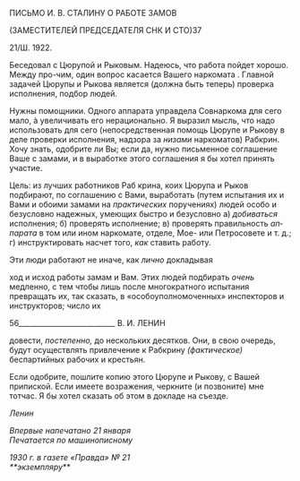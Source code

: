 ПИСЬМО И. В. СТАЛИНУ О РАБОТЕ ЗАМОВ

(ЗАМЕСТИТЕЛЕЙ ПРЕДСЕДАТЕЛЯ СНК И СТО)37

21/Ш. 1922.

Беседовал с Цюрупой и Рыковым. Надеюсь, что работа пойдет хорошо. Между про-чим, один вопрос касается Вашего наркомата . Главной задачей Цюрупы и Рыкова яв­ляется (должна быть теперь) проверка исполнения, подбор людей.

Нужны помощники. Одного аппарата управдела Совнаркома для сего мало, à увели­чивать его нерационально. Я выразил мысль, что надо использовать для сего (непо­средственная помощь Цюрупе и Рыкову в деле проверки исполнения, надзора за _низами_ наркоматов) Рабкрин. Хочу знать, одобрите ли Вы; если да, нужно письменное согла­шение Ваше с замами, и в выработке этого соглашения я бы хотел принять участие.

Цель: из лучших работников Раб крина, коих Цюрупа и Рыков подбирают, по согла­шению с Вами, выработать (путем испытания их и Вами и обоими замами на _практи­ческих_ поручениях) людей особо и безусловно надежных, умеющих быстро и безуслов­но а) _добиваться_ исполнения; б) проверять исполнение; в) проверять правильность _ап­парата_ в том или ином наркомате, отделе, Мое- или Петросовете и т. д.; г) инструкти­ровать насчет того, _как_ ставить работу.

Эти люди работают не иначе, как _лично_ докладывая

ход и исход работы замам и Вам. Этих людей подбирать _очень_ медленно, с тем что­бы лишь после многократного испытания превращать их, так сказать, в «особоуполно­моченных» инспекторов и инструкторов; число их

  

56___________________________ В. И. ЛЕНИН

довести, _постепенно,_ до нескольких десятков. Они, в свою очередь, будут осуществ­лять привлечение к Рабкрину _(фактическое)_ беспартийных рабочих и крестьян.

Если одобрите, пошлите копию этого Цюрупе и Рыкову, с Вашей припиской. Если имеете возражения, черкните (и позвоните) мне тотчас. Я бы хотел сказать об этом в докладе на съезде.

_Ленин_

_Впервые напечатано 21 января                                                      Печатается по машинописному_

_1930 г. в газете «Правда» № 21                                                                        **экземпляру_**